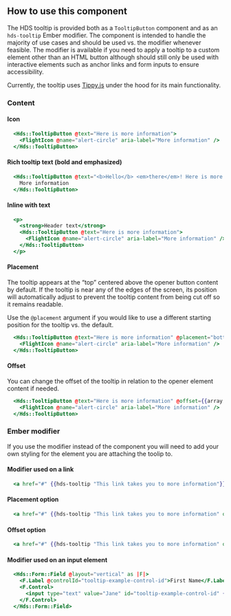 ## How to use this component

The HDS tooltip is provided both as a `TooltipButton` component and as an `hds-tooltip` Ember modifier. The component is intended to handle the majority of use cases and should be used vs. the modifier whenever feasible. The modifier is available if you need to apply a tooltip to a custom element other than an HTML button although should still only be used with interactive elements such as anchor links and form inputs to ensure accessibility.

Currently, the tooltip uses [Tippy.js](https://atomiks.github.io/tippyjs/) under the hood for its main functionality.

<!-- use the same heading order from Guidelines -->
### Content

#### Icon
```handlebars
  <Hds::TooltipButton @text="Here is more information">
    <FlightIcon @name="alert-circle" aria-label="More information" />
  </Hds::TooltipButton>
```

#### Rich tooltip text (bold and emphasized)
```handlebars
  <Hds::TooltipButton @text="<b>Hello</b> <em>there</em>! Here is more info.">
    More information
  </Hds::TooltipButton>
```

#### Inline with text
```handlebars
  <p>
    <strong>Header text</strong>
    <Hds::TooltipButton @text="Here is more information">
      <FlightIcon @name="alert-circle" aria-label="More information" />
    </Hds::TooltipButton>
  </p>
```

#### Placement

The tooltip appears at the “top” centered above the opener button content by default. If the tooltip is near any of the edges of the screen, its position will automatically adjust to prevent the tooltip content from being cut off so it remains readable.

Use the `@placement` argument if you would like to use a different starting position for the tooltip vs. the default.


```handlebars
  <Hds::TooltipButton @text="Here is more information" @placement="bottom">
    <FlightIcon @name="alert-circle" aria-label="More information" />
  </Hds::TooltipButton>
```

#### Offset

You can change the offset of the tooltip in relation to the opener element content if needed.


```handlebars
  <Hds::TooltipButton @text="Here is more information" @offset={{array 50 30}}>
    <FlightIcon @name="alert-circle" aria-label="More information" />
  </Hds::TooltipButton>
```

### Ember modifier

If you use the modifier instead of the component you will need to add your own styling for the element you are attaching the toolip to.

#### Modifier used on a link

```handlebars
  <a href="#" {{hds-tooltip "This link takes you to more information"}}>More information</a>
```

#### Placement option
```handlebars
  <a href="#" {{hds-tooltip "This link takes you to more information" options=(hash placement="right")}}>More information</a>
```

#### Offset option
```handlebars
  <a href="#" {{hds-tooltip "This link takes you to more information" options=(hash offset=(array 60 60))}}>More information</a>
```

#### Modifier used on an input element

```handlebars
  <Hds::Form::Field @layout="vertical" as |F|>
    <F.Label @controlId="tooltip-example-control-id">First Name</F.Label>
    <F.Control>
      <input type="text" value="Jane" id="tooltip-example-control-id" {{hds-tooltip "Here is more information"}} />
    </F.Control>
  </Hds::Form::Field>
```
